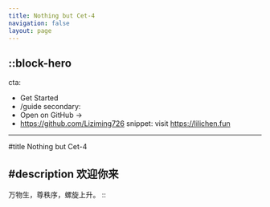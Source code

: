 ```yaml
---
title: Nothing but Cet-4 
navigation: false
layout: page
---
```


::block-hero
---
cta:
  - Get Started
  - /guide
secondary:
  - Open on GitHub →
  - https://github.com/Liziming726
snippet: visit https://lilichen.fun
---

#title
Nothing but Cet-4 

#description
欢迎你来
---
万物生，尊秩序，螺旋上升。
::
